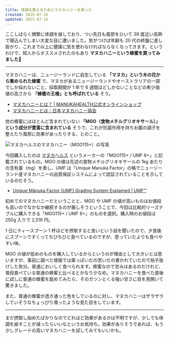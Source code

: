 ```yaml
---
title: 体調を整えるためにマヌカハニーを買った
created: 2025-07-15
updated: 2025-07-15
---
```


ここしばらく頻繁に体調を崩しており、つい先日も風邪をひいて 39 度近い高熱で寝込んでしまい大変な目に遭いました。気がつけば年齢も 20 代の終盤に差し掛かり、これまで以上に健康に気を使わなければならなくなってきます。というわけで、知人からオススメされたのもあり **マヌカハニーという蜂蜜を買ってみました🍯**

---

マヌカハニーは、ニュージーランドに自生している **「マヌカ」という木の花から集められた蜂蜜** で、マヌカがあるニュージーランドやオーストラリアの一部でしか採れないこと、採取期間が 1 年で 6 週間ほどしかないことなどの希少価値の高さから **「蜂蜜の王様」とも呼ばれている** そう。

- [マヌカハニーとは？ | MANUKAHEALTH公式オンラインショップ](https://manukahealth.jp/pages/about-manukahoney)
- [マヌカハニーとは｜日本マヌカハニー協会](http://j-manukahoney.jp/manukahoney)

他の蜂蜜にはほとんど含まれていない **「MGO（食物メチルグリオキサール）」という成分が豊富に含まれている** そうで、これが抗菌作用を持ちお腹の調子を整えたり風邪に効果があったりする、とのこと。

![マヌカヘルスのマヌカハニー（MGO115+）の写真](d71a788a-49bb-4ede-d8d8-64b1a1c7ec00)

今回購入したのは [マヌカヘルス](https://manukahealth.jp/) というメーカーの「MGO115+ / UMF 6+」と記載されているもの。MGO の値は先述の食物メチルグリオキサールの 1kg あたりの含有量（mg）を表し、UMF は「Unique Manuka Factor」の略でニュージーランド産マヌカハニーの品質保証システムによって認証されていることを示しているのだそう。

- [Unique Mānuka Factor (UMF) Grading System Explained | UMF™](https://www.umf.org.nz/jp/unique-manuka-factor/)

初めてのマヌカハニーだということと、MGO や UMF の値が高いものはお値段も高いのでなかなか継続するのが厳しそうということで、今回は比較的リーズナブルに購入できる「MGO115+ / UMF 6+」のものを選択。購入時のお値段は 250g 入りで 2,516 円。

1 日にティースプーン 1 杯ほどを摂取すると良いという話を聞いたので、夕食後にスプーンですくってちびちびと食べているのですが、思っていたよりも食べやすい味。

MGO の値が低めのものを購入しているからというのが理由として大きいとは思いますが、事前に調べた情報では薬っぽいだの苦いだの書かれていたので拍子抜けした気分。普通においしく食べられます。蜂蜜なので甘みはあるのだけれど、普段食べている普通の蜂蜜と比べるとかなり少なめ。マヌカハニーを食べた直後に試しに普通の蜂蜜を舐めてみたら、そのガツンとくる強い甘さに目を見開いて驚きました。

また、普通の蜂蜜が透き通った色をしているのに対し、マヌカハニーはザラザラしていそうなちょっぴり濁ったような見た目をしています。

---

まだ摂取し始めたばかりなのでどれほど効果があるかは不明ですが、少しでも体調を崩すことが減ったらいいなというお気持ち。効果がありそうであれば、もう少しグレードの高いマヌカハニーを試してみてもいいかも。
